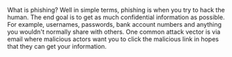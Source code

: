 What is phishing? Well in simple terms, phishing is when you try to hack the human. The end goal is to get as much confidential information as possible. For example, usernames, passwords, bank account numbers and anything you wouldn't normally share with others. One common attack vector is via email where malicious actors want you to click the malicious link in hopes that they can get your information. 
